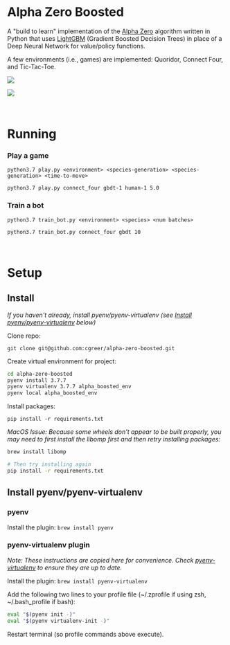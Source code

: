 
# Alpha Zero Boosted

A "build to learn" implementation of the [Alpha Zero](https://doi.org/10.1038/nature24270) algorithm written in Python that uses [LightGBM](https://github.com/microsoft/LightGBM) (Gradient Boosted Decision Trees) in place of a Deep Neural Network for value/policy functions.

A few environments (i.e., games) are implemented: Quoridor, Connect Four, and Tic-Tac-Toe.

![](https://github.com/cgreer/alpha_zero_boosted/raw/master/images/quoridor_sc.png)

![](https://github.com/cgreer/alpha_zero_boosted/raw/master/images/mcts_consideration_sc.png)

<br />

# Running

### Play a game

```python3.7 play.py <environment> <species-generation> <species-generation> <time-to-move>```

```python3.7 play.py connect_four gbdt-1 human-1 5.0```


### Train a bot

```python3.7 train_bot.py <environment> <species> <num batches>```

```python3.7 train_bot.py connect_four gbdt 10```

   
<br />

# Setup

## Install

*If you haven't already, install pyenv/pyenv-virtualenv (see [Install pyenv/pyenv-virtualenv](https://github.com/cgreer/alpha-zero-boosted/blob/master/README.md#install-pyenvpyenv-virutalenv) below)*

Clone repo:

```git clone git@github.com:cgreer/alpha-zero-boosted.git```

Create virtual environment for project:

```bash
cd alpha-zero-boosted
pyenv install 3.7.7
pyenv virtualenv 3.7.7 alpha_boosted_env
pyenv local alpha_boosted_env
```

Install packages:

```pip install -r requirements.txt```

*MacOS Issue: Because some wheels don't appear to be built properly, you may need to first install the libomp first and then retry installing packages:*

```bash
brew install libomp

# Then try installing again
pip install -r requirements.txt
```


## Install pyenv/pyenv-virtualenv
        
### pyenv

Install the plugin:
```brew install pyenv```


### pyenv-virtualenv plugin

*Note: These instructions are copied here for convenience. Check [pyenv-virtualenv](https://github.com/pyenv/pyenv-virtualenv#installing-with-homebrew-for-macos-users) to ensure they are up to date.*

Install the plugin:
```brew install pyenv-virtualenv```

Add the following two lines to your profile file (~/.zprofile if using zsh, ~/.bash_profile if bash):
```bash
eval "$(pyenv init -)"
eval "$(pyenv virtualenv-init -)"
```

Restart terminal (so profile commands above execute).
